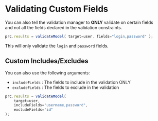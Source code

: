 # Validating Custom Fields

You can also tell the validation manager to **ONLY** validate on certain fields and not all the fields declared in the validation constraints.

```javascript
prc.results = validateModel( target=user, fields="login,password" );
```

This will only validate the `login` and `password` fields.

## Custom Includes/Excludes

You can also use the following arguments:

* `includeFields` : The fields to include in the validation ONLY
* `excludeFields` : The fields to exclude in the validation

```javascript
prc.results = validateModel( 
    target=user, 
    includeFields="username,password", 
    excludeFields="id" 
);
```

